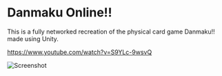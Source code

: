 # Danmaku Online!!

This is a fully networked recreation of the physical card game Danmaku!! made using Unity.<br>

https://www.youtube.com/watch?v=S9YLc-9wsvQ<br>

![Screenshot](ss.png)
